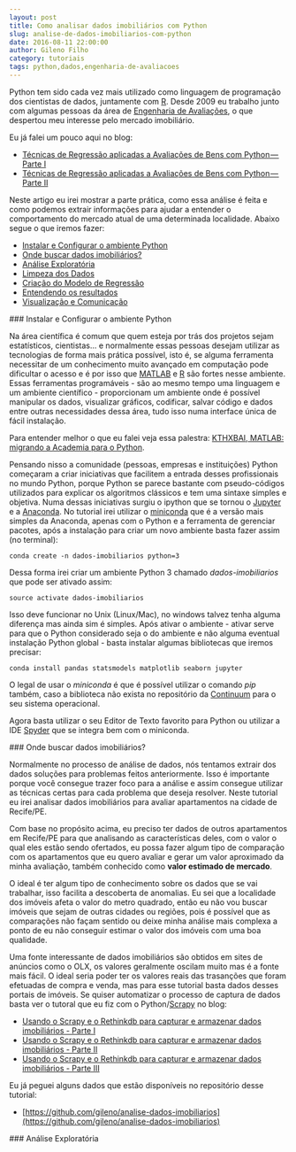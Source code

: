 ```yaml
---
layout: post
title: Como analisar dados imobiliários com Python
slug: analise-de-dados-imobiliarios-com-python
date: 2016-08-11 22:00:00
author: Gileno Filho
category: tutoriais
tags: python,dados,engenharia-de-avaliacoes
---
```


Python tem sido cada vez mais utilizado como linguagem de programação dos cientistas de dados, juntamente com [R](https://www.r-project.org/). Desde 2009 eu trabalho junto com algumas pessoas da área de [Engenharia de Avaliações](https://pt.wikipedia.org/wiki/Engenharia_de_avalia%C3%A7%C3%B5es), o que despertou meu interesse pelo mercado imobiliário.

Eu já falei um pouco aqui no blog:

- [Técnicas de Regressão aplicadas a Avaliações de Bens com Python — Parte I](http://www.gilenofilho.com.br/tecnicas-de-regressao-aplicadas-a-avaliacoes-de-bens-com-python-parte-i/)
- [Técnicas de Regressão aplicadas a Avaliações de Bens com Python — Parte II](http://www.gilenofilho.com.br/tecnicas-de-regressao-aplicadas-a-avaliacoes-de-bens-com-python-parte-ii/)

Neste artigo eu irei mostrar a parte prática, como essa análise é feita e como podemos extrair informações para ajudar a entender o comportamento do mercado atual de uma determinada localidade. Abaixo segue o que iremos fazer:

- [Instalar e Configurar o ambiente Python](#ambiente)
- [Onde buscar dados imobiliários?](#captura)
- [Análise Exploratória](#exploracao)
- [Limpeza dos Dados](#limpeza)
- [Criação do Modelo de Regressão](#modelo)
- [Entendendo os resultados](#resultados)
- [Visualização e Comunicação](#visualizacao)

<div id="ambiente"></div>
### Instalar e Configurar o ambiente Python

Na área científica é comum que quem esteja por trás dos projetos sejam estatísticos, cientistas... e normalmente essas pessoas desejam utilizar as tecnologias de forma mais prática possível, isto é, se alguma ferramenta necessitar de um conhecimento muito avançado em computação pode dificultar o acesso e é por isso que [MATLAB](https://pt.wikipedia.org/wiki/MATLAB) e [R](https://www.r-project.org/) são fortes nesse ambiente. Essas ferramentas programáveis - são ao mesmo tempo uma linguagem e um ambiente científico - proporcionam um ambiente onde é possível manipular os dados, visualizar gráficos, codificar, salvar código e dados entre outras necessidades dessa área, tudo isso numa interface única de fácil instalação.

Para entender melhor o que eu falei veja essa palestra: [KTHXBAI, MATLAB: migrando a Academia para o Python](https://www.youtube.com/watch?v=mDk_uz3AKmY).

Pensando nisso a comunidade (pessoas, empresas e instituições) Python começaram a criar iniciativas que facilitem a entrada desses profissionais no mundo Python, porque Python se parece bastante com pseudo-códigos utilizados para explicar os algoritmos clássicos e tem uma sintaxe simples e objetiva. Numa dessas iniciativas surgiu o ipython que se tornou o [Jupyter](http://jupyter.org/) e a [Anaconda](https://docs.continuum.io/anaconda/). No tutorial irei utilizar o [miniconda](http://conda.pydata.org/miniconda.html) que é a versão mais simples da Anaconda, apenas com o Python e a ferramenta de gerenciar pacotes, após a instalação para criar um novo ambiente basta fazer assim (no terminal):

```
conda create -n dados-imobiliarios python=3
```

Dessa forma irei criar um ambiente Python 3 chamado *dados-imobiliarios* que pode ser ativado assim:

```
source activate dados-imobiliarios
```

Isso deve funcionar no Unix (Linux/Mac), no windows talvez tenha alguma diferença mas ainda sim é simples. Após ativar o ambiente - ativar serve para que o Python considerado seja o do ambiente e não alguma eventual instalação Python global - basta instalar algumas bibliotecas que iremos precisar:

```
conda install pandas statsmodels matplotlib seaborn jupyter
```

O legal de usar o *miniconda* é que é possível utilizar o comando *pip* também, caso a biblioteca não exista no repositório da [Continuum](http://repo.continuum.io/pkgs/) para o seu sistema operacional.

Agora basta utilizar o seu Editor de Texto favorito para Python ou utilizar a IDE [Spyder](https://pythonhosted.org/spyder/) que se integra bem com o miniconda.

<div id="captura"></div>
### Onde buscar dados imobiliários?

Normalmente no processo de análise de dados, nós tentamos extrair dos dados soluções para problemas feitos anteriormente. Isso é importante porque você consegue trazer foco para a análise e assim consegue utilizar as técnicas certas para cada problema que deseja resolver. Neste tutorial eu irei analisar dados imobiliários para avaliar apartamentos na cidade de Recife/PE.

Com base no propósito acima, eu preciso ter dados de outros apartamentos em Recife/PE para que analisando as características deles, com o valor o qual eles estão sendo ofertados, eu possa fazer algum tipo de comparação com os apartamentos que eu quero avaliar e gerar um valor aproximado da minha avaliação, também conhecido como **valor estimado de mercado**.

O ideal é ter algum tipo de conhecimento sobre os dados que se vai trabalhar, isso facilita a descoberta de anomalias. Eu sei que a localidade dos imóveis afeta o valor do metro quadrado, então eu não vou buscar imóveis que sejam de outras cidades ou regiões, pois é possível que as comparações não façam sentido ou deixe minha análise mais complexa a ponto de eu não conseguir estimar o valor dos imóveis com uma boa qualidade.

Uma fonte interessante de dados imobiliários são obtidos em sites de anúncios como o OLX, os valores geralmente oscilam muito mas é a fonte mais fácil. O ideal seria poder ter os valores reais das trasanções que foram efetuadas de compra e venda, mas para esse tutorial basta dados desses portais de imóveis. Se quiser automatizar o processo de captura de dados basta ver o tutoral que eu fiz com o Python/[Scrapy](http://scrapy.org/) no blog:

- [Usando o Scrapy e o Rethinkdb para capturar e armazenar dados imobiliários - Parte I](usando-o-scrapy-e-o-rethinkdb-para-capturar-e-armazenar-dados-imobiliarios-parte-i)
- [Usando o Scrapy e o Rethinkdb para capturar e armazenar dados imobiliários - Parte II](usando-o-scrapy-e-o-rethinkdb-para-capturar-e-armazenar-dados-imobiliarios-parte-ii)
- [Usando o Scrapy e o Rethinkdb para capturar e armazenar dados imobiliários - Parte III](usando-o-scrapy-e-o-rethinkdb-para-capturar-e-armazenar-dados-imobiliarios-parte-iii)

Eu já peguei alguns dados que estão disponíveis no repositório desse tutorial:

- [https://github.com/gileno/analise-dados-imobiliarios](https://github.com/gileno/analise-dados-imobiliarios)

<div id="exploracao"></div>
### Análise Exploratória

